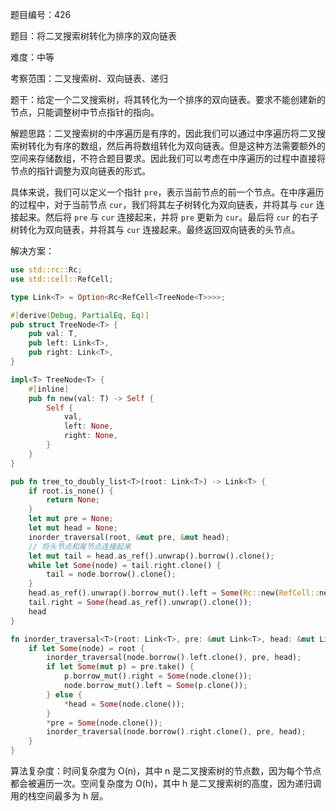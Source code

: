 题目编号：426

题目：将二叉搜索树转化为排序的双向链表

难度：中等

考察范围：二叉搜索树、双向链表、递归

题干：给定一个二叉搜索树，将其转化为一个排序的双向链表。要求不能创建新的节点，只能调整树中节点指针的指向。

解题思路：二叉搜索树的中序遍历是有序的，因此我们可以通过中序遍历将二叉搜索树转化为有序的数组，然后再将数组转化为双向链表。但是这种方法需要额外的空间来存储数组，不符合题目要求。因此我们可以考虑在中序遍历的过程中直接将节点的指针调整为双向链表的形式。

具体来说，我们可以定义一个指针 `pre`，表示当前节点的前一个节点。在中序遍历的过程中，对于当前节点 `cur`，我们将其左子树转化为双向链表，并将其与 `cur` 连接起来。然后将 `pre` 与 `cur` 连接起来，并将 `pre` 更新为 `cur`。最后将 `cur` 的右子树转化为双向链表，并将其与 `cur` 连接起来。最终返回双向链表的头节点。

解决方案：

```rust
use std::rc::Rc;
use std::cell::RefCell;

type Link<T> = Option<Rc<RefCell<TreeNode<T>>>>;

#[derive(Debug, PartialEq, Eq)]
pub struct TreeNode<T> {
    pub val: T,
    pub left: Link<T>,
    pub right: Link<T>,
}

impl<T> TreeNode<T> {
    #[inline]
    pub fn new(val: T) -> Self {
        Self {
            val,
            left: None,
            right: None,
        }
    }
}

pub fn tree_to_doubly_list<T>(root: Link<T>) -> Link<T> {
    if root.is_none() {
        return None;
    }
    let mut pre = None;
    let mut head = None;
    inorder_traversal(root, &mut pre, &mut head);
    // 将头节点和尾节点连接起来
    let mut tail = head.as_ref().unwrap().borrow().clone();
    while let Some(node) = tail.right.clone() {
        tail = node.borrow().clone();
    }
    head.as_ref().unwrap().borrow_mut().left = Some(Rc::new(RefCell::new(tail)));
    tail.right = Some(head.as_ref().unwrap().clone());
    head
}

fn inorder_traversal<T>(root: Link<T>, pre: &mut Link<T>, head: &mut Link<T>) {
    if let Some(node) = root {
        inorder_traversal(node.borrow().left.clone(), pre, head);
        if let Some(mut p) = pre.take() {
            p.borrow_mut().right = Some(node.clone());
            node.borrow_mut().left = Some(p.clone());
        } else {
            *head = Some(node.clone());
        }
        *pre = Some(node.clone());
        inorder_traversal(node.borrow().right.clone(), pre, head);
    }
}
```

算法复杂度：时间复杂度为 O(n)，其中 n 是二叉搜索树的节点数，因为每个节点都会被遍历一次。空间复杂度为 O(h)，其中 h 是二叉搜索树的高度，因为递归调用的栈空间最多为 h 层。